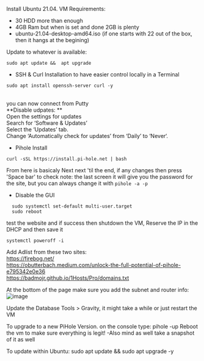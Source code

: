 Install Ubuntu 21.04.
VM Requirements:
* 30 HDD more than enough
* 4GB Ram but when is set and done 2GB is plenty
* ubuntu-21.04-desktop-amd64.iso  (if one starts with 22 out of the box, then it hangs at the begining)

Update to whatever is available:
```
sudo apt update &&  apt upgrade
```

* SSH & Curl Installation to have easier control locally in a Terminal
```
sudo apt install openssh-server curl -y
```
 </br>you can now connect from Putty<br/>
**Disable udpates: **<br/>
	Open the settings for updates<br/>
	Search for ‘Software & Updates’<br/>
	Select the ‘Updates’ tab.<br/>
	Change ‘Automatically check for updates’ from ‘Daily’ to ‘Never‘.<br/>
	
* Pihole Install
```
curl -sSL https://install.pi-hole.net | bash
```
From here is basicaly Next next 'til the end, if any changes then press 'Space bar' to check
note: the last screen it will give you the password for the site, but you can always change it with ```pihole -a -p```

* Disable the GUI
```
  sudo systemctl set-default multi-user.target
  sudo reboot
 ```

test the website and if success then shutdown the VM, Reserve the IP in the DHCP and then save it
```
systemctl poweroff -i	
```
	
Add Adlist from these two sites:<br/>
https://firebog.net/<br/>
https://obutterbach.medium.com/unlock-the-full-potential-of-pihole-e795342e0e36<br/>
https://badmojr.github.io/1Hosts/Pro/domains.txt<br/>

At the bottom of the page make sure you add the subnet and router info:
![image](https://user-images.githubusercontent.com/44326428/189513495-a0ff9481-98d7-432d-9a5a-da8c1924c262.png)


Update the Database  Tools > Gravity, it might take a while or just restart the VM

To upgrade to a new PiHole Version. on the console type:
	pihole -up
Reboot the vm to make sure everything is legit! -Also mind as well take a snapshot of it as well

To update within Ubuntu:
 sudo apt update && sudo apt upgrade -y

